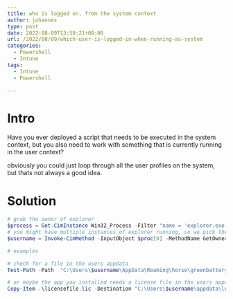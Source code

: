 ```yaml
---
title: who is logged on, from the system context
author: johannes
type: post
date: 2022-08-09T13:59:21+00:00
url: /2022/08/09/which-user-is-logged-in-when-running-as-system
categories:
  - Powershell
  - Intune
tags:
  - Intune
  - Powershell

---
```

# Intro

Have you ever deployed a script that needs to be executed in the system context, but you also need to work with something that is currently running in the user context?

obviously you could just loop through all the user profiles on the system, but thats not always a good idea.

# Solution

```powershell
# grab the owner of explorer
$process = Get-CimInstance Win32_Process -Filter "name = 'explorer.exe'"
# you might have multiple instances of explorer running, so we pick the first one
$username = Invoke-CimMethod -InputObject $proc[0] -MethodName GetOwner | select-object -ExpandProperty user

# examples

# check for a file in the users appdata
Test-Path -Path  "C:\Users\$username\AppData\Roaming\horse\greenbattery.jgp"

# or maybe the app you installed needs a license file in the users appdata
Copy-Item .\licensefile.lic -Destination "C:\Users\$username\appdata\local\MathApp\licensefile.lic

```